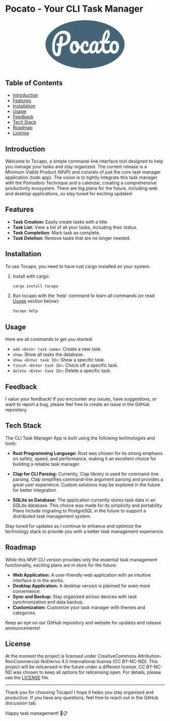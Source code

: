 # Pocato - Your CLI Task Manager


<!-- Logo ----------------------------------------------------------------------------------------->
<p align="center">
  <img src="assets/pocato_logo.png" alt="Tocapo Logo" width="250" />
</p>
<!-- Logo ----------------------------------------------------------------------------------------->


## Table of Contents

  - [Introduction](#introduction)
  - [Features](#features)
  - [Installation](#installation)
  - [Usage](#usage)
  - [Feedback](#feedback)
  - [Tech Stack](#tech-stack)
  - [Roadmap](#roadmap)
  - [License](#license)


## Introduction

Welcome to Tocapo, a simple command-line interface tool designed to help you manage your tasks and 
stay organized. The current release is a Minimum Viable Product (MVP) and consists of just the core 
task manager application (todo app). The vision is to tightly integrate this task manager with the 
Pomodoro Technique and a calendar, creating a comprehensive productivity ecosystem. There are big 
plans for the future, including web and desktop applications, so stay tuned for exciting updates!

## Features

- **Task Creation:** Easily create tasks with a title.
- **Task List:** View a list of all your tasks, including their status.
- **Task Completion**: Mark task as complete.
- **Task Deletion:** Remove tasks that are no longer needed.

## Installation

To use Tocapo, you need to have rust cargo installed on your system. 
1. Install with cargo:
   ```bash
   cargo install tocapo
   ```
2. Run tocapo with the 'help' command to learn all commands (or read [Usage](#Usage) section below):
    ```bash
    tocapo help
    ```

## Usage
Here are all commands to get you started:

- `add <Enter task name>`: Create a new task.
- `show`: Show all tasks the database.
- `show <Enter task ID>`: Show a specific task.
- `finish <Enter task ID>`: Check off a specific task.
- `delete <Enter task ID>`: Delete a specific task.

## Feedback
I value your feedback! If you encounter any issues, have suggestions, or want to report a bug, 
please feel free to create an issue in the GitHub repository.

## Tech Stack

The CLI Task Manager App is built using the following technologies and tools:

- **Rust Programming Language:** Rust was chosen for its strong emphasis on safety, speed, and 
performance, making it an excellent choice for building a reliable task manager.

- **Clap for CLI Parsing:** Currently, Clap library is used for command-line parsing.
Clap simplifies command-line argument parsing and provides a great user experience. Custom solutions 
may be explored in the future for better integration.

- **SQLite as Database:** The application currently stores task data in an SQLite database. This 
choice was made for its simplicity and portability. Plans include migrating to PostgreSQL in the 
future to support a distributed task management system.

Stay tuned for updates as I continue to enhance and optimize the technology stack to provide you 
with a better task management experience.

## Roadmap

While this MVP CLI version provides only the essential task management functionality, exciting plans 
are in store for the future:

- **Web Application:** A user-friendly web application with an intuitive interface is in the works.
- **Desktop Application:** A desktop version is planned for even more convenience.
- **Sync and Backup:** Stay organized across devices with task synchronization and data backup.
- **Customization:** Customize your task manager with themes and categories.

Keep an eye on our GitHub repository and website for updates and release announcements!

<!-- ## Contributing -->
<!---->
<!-- If you're interested in contributing to the project or have ideas for new features, please check our  -->
<!-- [Contribution Guidelines](CONTRIBUTING.md). -->

## License

At the moment the project is licensed under CreativeCommons Attribution-NonCommercial-NoDerivs 4.0 
International license (CC BY-NC-ND). This project will be relicensed in the future under a different 
license. CC BY-NC-ND was chosen to keep all options for relicensing open. For details, please see 
the [LICENSE](LICENSE) file.

---

Thank you for choosing Tocapo! I hope it helps you stay organized and productive. If you have any 
questions, feel free to reach out in the GitHub discussion tab.

Happy task management! 🚀📋

